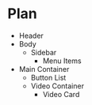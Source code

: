 # Plan
- Header
- Body
   - Sidebar
     - Menu Items
- Main Container
   - Button List
   - Video Container
      - Video Card
    